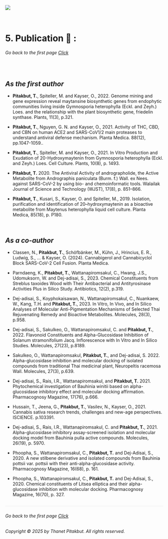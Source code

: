 ![](../images/250918_cv_header.png)

&nbsp;

# 5. Publication 🔬 :


###### Go back to the first page [Click](../README.md)

&nbsp;

## *As the first author*

- __Pitakbut, T.__, Spiteller, M. and Kayser, O., 2022. Genome mining and gene expression reveal maytansine biosynthetic genes from endophytic communities living inside Gymnosporia heterophylla (Eckl. and Zeyh.) Loes. and the relationship with the plant biosynthetic gene, friedelin synthase. Plants, 11(3), p.321.

 
- __Pitakbut, T.__, Nguyen, G. N. and Kayser, O., 2021. Activity of THC, CBD, and CBN on human ACE2 and SARS-CoV1/2 main proteases to understand antiviral defense mechanism. Planta Medica. 88(12), pp.1047-1059..


- __Pitakbut, T.__, Spiteller, M. and Kayser, O., 2021. In Vitro Production and Exudation of 20-Hydroxymaytenin from Gymnosporia heterophylla (Eckl. and Zeyh.) Loes. Cell Culture. Plants, 10(8), p. 1493.


- __Pitakbut, T.__ 2020. The Antiviral Activity of andrographolide, the Active Metabolite from Andrographis paniculata (Burm. f.) Wall. ex Nees. against SARS-CoV-2 by using bio- and chemoinformatic tools. Walailak Journal of Science and Technology (WJST), 17(8), p. 851–866.


- __Pitakbut, T.__, Kusari, S., Kayser, O. and Spiteller, M., 2019. Isolation, purification and identification of 20–hydroxymaytenin as a bioactive metabolite from Maytenus heterophylla liquid cell culture. Planta Medica, 85(18), p. P180.


&nbsp;

## *As a co-author*

- Classen, N., __Pitakbut, T.__, Schöfbänker, M., Kühn, J., Hrincius, E. R., Ludwig, S., ... & Kayser, O. (2024). Cannabigerol and Cannabicyclol Block SARS-CoV-2 Cell Fusion. Planta Medica.


- Parndaeng, K., __Pitakbut, T.__, Wattanapiromsakul, C., Hwang, J.S., Udomuksorn, W. and Dej-adisai, S., 2023. Chemical Constituents from Streblus taxoides Wood with Their Antibacterial and Antityrosinase Activities Plus in Silico Study. Antibiotics, 12(2), p.319.


- Dej-adisai, S., Koyphokaisawan, N., Wattanapiromsakul, C., Nuankaew, W., Kang, T.H. and __Pitakbut, T.__, 2023. In Vitro, In Vivo, and In Silico Analyses of Molecular Anti-Pigmentation Mechanisms of Selected Thai Rejuvenating Remedy and Bioactive Metabolites. Molecules, 28(3), p.958.


- Dej-adisai, S., Sakulkeo, O., Wattanapiromsakul, C. and __Pitakbut, T.__, 2022. Flavonoid Constituents and Alpha-Glucosidase Inhibition of Solanum stramonifolium Jacq. Inflorescence with In Vitro and In Silico Studies. Molecules, 27(23), p.8189.


- Sakulkeo, O., Wattanapiromsakul, __Pitakbut, T.__, and  Dej-adisai, S. 2022. Alpha-glucosidase inhibition and molecular docking of isolated compounds from traditional Thai medicinal plant, Neuropeltis racemosa Wall. Molecules, 27(3), p.639.


- Dej-adisai, S., Rais, I.R., Wattanapiromsakul, and __Pitakbut, T.__ 2021. Phytochemical investigation of Bauhinia winitii based on alpha-glucosidase inhibitory effect and molecular docking affirmation. Pharmacognosy Magazine, 17(76), p.666.


- Hussain, T., Jeena, G., __Pitakbut, T.__, Vasilev, N., Kayser, O., 2021. Cannabis sativa research trends, challenges and new-age perspectives. ISCIENCE. p.103391.


- Dej-adisai, S., Rais, I.R., Wattanapiromsakul, C. and __Pitakbut, T.__, 2021. Alpha-glucosidase inhibitory assay-screened isolation and molecular docking model from Bauhinia pulla active compounds. Molecules, 26(19), p. 5970.


- Phoopha, S., Wattanapiromsakul, C., __Pitakbut, T.__ and Dej-Adisai, S., 2020. A new stilbene derivative and isolated compounds from Bauhinia pottsii var. pottsii with their anti-alpha-glucosidase activity. Pharmacognosy Magazine, 16(68), p. 161.


- Phoopha, S., Wattanapiromsakul, C., __Pitakbut, T.__ and Dej-Adisai, S., 2020. Chemical constituents of Litsea elliptica and their alpha-glucosidase inhibition with molecular docking. Pharmacognosy Magazine, 16(70), p. 327.

![](../images/line04.png)

###### Go back to the first page [Click](../README.md)
###### Copyright © 2025 by Thanet Pitakbut. All rights reserved.
 
